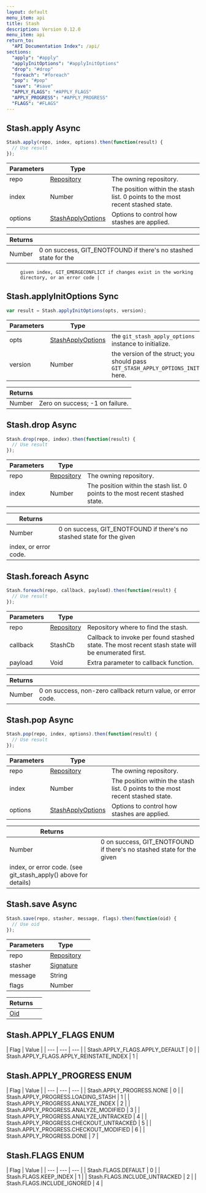```yaml
---
layout: default
menu_item: api
title: Stash
description: Version 0.12.0
menu_item: api
return_to:
  "API Documentation Index": /api/
sections:
  "apply": "#apply"
  "applyInitOptions": "#applyInitOptions"
  "drop": "#drop"
  "foreach": "#foreach"
  "pop": "#pop"
  "save": "#save"
  "APPLY_FLAGS": "#APPLY_FLAGS"
  "APPLY_PROGRESS": "#APPLY_PROGRESS"
  "FLAGS": "#FLAGS"
---
```


## <a name="apply"></a><span>Stash.</span>apply <span class="tags"><span class="async">Async</span></span>

```js
Stash.apply(repo, index, options).then(function(result) {
  // Use result
});
```

| Parameters | Type |   |
| --- | --- | --- |
| repo | [Repository](/api/repository/) | The owning repository. |
| index | Number | The position within the stash list. 0 points to the most recent stashed state. |
| options | [StashApplyOptions](/api/stash_apply_options/) | Options to control how stashes are applied. |

| Returns |  |
| --- | --- |
| Number |  0 on success, GIT_ENOTFOUND if there's no stashed state for the
         given index, GIT_EMERGECONFLICT if changes exist in the working
         directory, or an error code |

## <a name="applyInitOptions"></a><span>Stash.</span>applyInitOptions <span class="tags"><span class="sync">Sync</span></span>

```js
var result = Stash.applyInitOptions(opts, version);
```

| Parameters | Type |   |
| --- | --- | --- |
| opts | [StashApplyOptions](/api/stash_apply_options/) | the `git_stash_apply_options` instance to initialize. |
| version | Number | the version of the struct; you should pass `GIT_STASH_APPLY_OPTIONS_INIT` here. |

| Returns |  |
| --- | --- |
| Number |  Zero on success; -1 on failure. |

## <a name="drop"></a><span>Stash.</span>drop <span class="tags"><span class="async">Async</span></span>

```js
Stash.drop(repo, index).then(function(result) {
  // Use result
});
```

| Parameters | Type |   |
| --- | --- | --- |
| repo | [Repository](/api/repository/) | The owning repository. |
| index | Number | The position within the stash list. 0 points to the most recent stashed state. |

| Returns |  |
| --- | --- |
| Number |  0 on success, GIT_ENOTFOUND if there's no stashed state for the given
 index, or error code. |

## <a name="foreach"></a><span>Stash.</span>foreach <span class="tags"><span class="async">Async</span></span>

```js
Stash.foreach(repo, callback, payload).then(function(result) {
  // Use result
});
```

| Parameters | Type |   |
| --- | --- | --- |
| repo | [Repository](/api/repository/) | Repository where to find the stash. |
| callback | StashCb | Callback to invoke per found stashed state. The most recent stash state will be enumerated first. |
| payload | Void | Extra parameter to callback function. |

| Returns |  |
| --- | --- |
| Number |  0 on success, non-zero callback return value, or error code. |

## <a name="pop"></a><span>Stash.</span>pop <span class="tags"><span class="async">Async</span></span>

```js
Stash.pop(repo, index, options).then(function(result) {
  // Use result
});
```

| Parameters | Type |   |
| --- | --- | --- |
| repo | [Repository](/api/repository/) | The owning repository. |
| index | Number | The position within the stash list. 0 points to the most recent stashed state. |
| options | [StashApplyOptions](/api/stash_apply_options/) | Options to control how stashes are applied. |

| Returns |  |
| --- | --- |
| Number |  0 on success, GIT_ENOTFOUND if there's no stashed state for the given
 index, or error code. (see git_stash_apply() above for details) |

## <a name="save"></a><span>Stash.</span>save <span class="tags"><span class="async">Async</span></span>

```js
Stash.save(repo, stasher, message, flags).then(function(oid) {
  // Use oid
});
```

| Parameters | Type |   |
| --- | --- | --- |
| repo | [Repository](/api/repository/) |  |
| stasher | [Signature](/api/signature/) |  |
| message | String |  |
| flags | Number |  |

| Returns |  |
| --- | --- |
| [Oid](/api/oid/) |  |

## <a name="APPLY_FLAGS"></a><span>Stash.</span>APPLY_FLAGS <span class="tags"><span class="enum">ENUM</span></span>

| Flag | Value |
| --- | --- | --- |
| <span>Stash.APPLY_FLAGS.</span>APPLY_DEFAULT | 0 |
| <span>Stash.APPLY_FLAGS.</span>APPLY_REINSTATE_INDEX | 1 |

## <a name="APPLY_PROGRESS"></a><span>Stash.</span>APPLY_PROGRESS <span class="tags"><span class="enum">ENUM</span></span>

| Flag | Value |
| --- | --- | --- |
| <span>Stash.APPLY_PROGRESS.</span>NONE | 0 |
| <span>Stash.APPLY_PROGRESS.</span>LOADING_STASH | 1 |
| <span>Stash.APPLY_PROGRESS.</span>ANALYZE_INDEX | 2 |
| <span>Stash.APPLY_PROGRESS.</span>ANALYZE_MODIFIED | 3 |
| <span>Stash.APPLY_PROGRESS.</span>ANALYZE_UNTRACKED | 4 |
| <span>Stash.APPLY_PROGRESS.</span>CHECKOUT_UNTRACKED | 5 |
| <span>Stash.APPLY_PROGRESS.</span>CHECKOUT_MODIFIED | 6 |
| <span>Stash.APPLY_PROGRESS.</span>DONE | 7 |

## <a name="FLAGS"></a><span>Stash.</span>FLAGS <span class="tags"><span class="enum">ENUM</span></span>

| Flag | Value |
| --- | --- | --- |
| <span>Stash.FLAGS.</span>DEFAULT | 0 |
| <span>Stash.FLAGS.</span>KEEP_INDEX | 1 |
| <span>Stash.FLAGS.</span>INCLUDE_UNTRACKED | 2 |
| <span>Stash.FLAGS.</span>INCLUDE_IGNORED | 4 |

